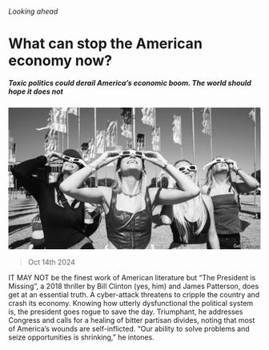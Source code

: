 ###### Looking ahead

# What can stop the American economy now? 

##### Toxic politics could derail America’s economic boom. The world should hope it does not 

![image](images/20241019_SRP555.jpg) 

> Oct 14th 2024 

IT MAY NOT be the finest work of American literature but “The President is Missing”, a 2018 thriller by Bill Clinton (yes, him) and James Patterson, does get at an essential truth. A cyber-attack threatens to cripple the country and crash its economy. Knowing how utterly dysfunctional the political system is, the president goes rogue to save the day. Triumphant, he addresses Congress and calls for a healing of bitter partisan divides, noting that most of America’s wounds are self-inflicted. “Our ability to solve problems and seize opportunities is shrinking,” he intones.

